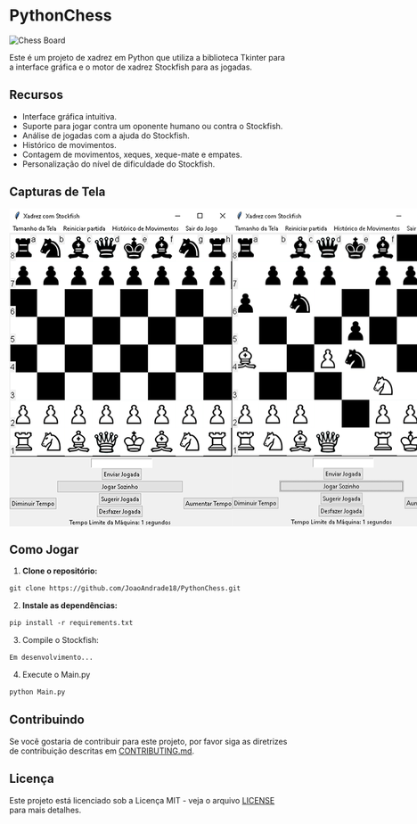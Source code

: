 # PythonChess

![Chess Board](src/images/logo.png)

Este é um projeto de xadrez em Python que utiliza a biblioteca Tkinter para a interface gráfica e o motor de xadrez Stockfish para as jogadas.

## Recursos

- Interface gráfica intuitiva.
- Suporte para jogar contra um oponente humano ou contra o Stockfish.
- Análise de jogadas com a ajuda do Stockfish.
- Histórico de movimentos.
- Contagem de movimentos, xeques, xeque-mate e empates.
- Personalização do nível de dificuldade do Stockfish.

## Capturas de Tela

<div style="display: flex; flex-direction: row;">
  <img src="src/images/screenshot1.png" alt="Captura de Tela 1" width="400" height="570">
  <img src="src/images/screenshot2.png" alt="Captura de Tela 2" width="400" height="570">
</div>


## Como Jogar

1. **Clone o repositório:**

```markdown
git clone https://github.com/JoaoAndrade18/PythonChess.git
```

2. **Instale as dependências:**

```markdown
pip install -r requirements.txt
```

3. Compile o Stockfish:

```markdown
Em desenvolvimento...
```

4. Execute o Main.py

```markdown
python Main.py
```

## Contribuindo

Se você gostaria de contribuir para este projeto, por favor siga as diretrizes de contribuição descritas em [CONTRIBUTING.md](CONTRIBUTING.md).

## Licença

Este projeto está licenciado sob a Licença MIT - veja o arquivo [LICENSE](LICENSE) para mais detalhes.



